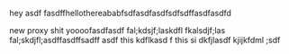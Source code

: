 hey asdf fasdffhellothereababfsdfasdfasdfsdfsdffasdfasdfd

new proxy shit yoooofasdfasdf fal;kdsjf;laskdfl fkalsdjf;las fal;skdjfl;asdffasdffsadff asdf this kdflkasd f this si dkfjlasdf kjijkfdml ;sdf
